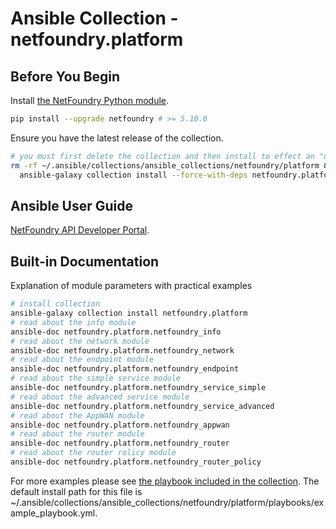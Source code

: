 # Ansible Collection - netfoundry.platform

## Before You Begin

Install [the NetFoundry Python module](https://developer.netfoundry.io/guides/python).

```bash
pip install --upgrade netfoundry # >= 5.10.0
```

Ensure you have the latest release of the collection.

```bash
# you must first delete the collection and then install to effect an "upgrade"
rm -rf ~/.ansible/collections/ansible_collections/netfoundry/platform && \
  ansible-galaxy collection install --force-with-deps netfoundry.platform
```

## Ansible User Guide

[NetFoundry API Developer Portal](https://developer.netfoundry.io/guides/ansible).

## Built-in Documentation

Explanation of module parameters with practical examples

```bash
# install collection
ansible-galaxy collection install netfoundry.platform
# read about the info module
ansible-doc netfoundry.platform.netfoundry_info
# read about the network module
ansible-doc netfoundry.platform.netfoundry_network
# read about the endpoint module
ansible-doc netfoundry.platform.netfoundry_endpoint
# read about the simple service module
ansible-doc netfoundry.platform.netfoundry_service_simple
# read about the advanced service module
ansible-doc netfoundry.platform.netfoundry_service_advanced
# read about the AppWAN module
ansible-doc netfoundry.platform.netfoundry_appwan
# read about the router module
ansible-doc netfoundry.platform.netfoundry_router
# read about the router rolicy module
ansible-doc netfoundry.platform.netfoundry_router_policy
```

For more examples please see [the playbook included in the collection](https://github.com/netfoundry/ansible-collection/blob/main/netfoundry.platform/playbooks/example_playbook.yml). The default install path for this file is ~/.ansible/collections/ansible_collections/netfoundry/platform/playbooks/example_playbook.yml.
